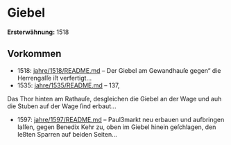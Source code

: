 # Giebel

**Ersterwähnung:** 1518

## Vorkommen
- 1518: [jahre/1518/README.md](../jahre/1518/README.md) – Der Giebel am Gewandhauſe gegen“ die Herrengaſſe
iſt verfertigt...
- 1535: [jahre/1535/README.md](../jahre/1535/README.md) – 137,

Das Thor hinten am Rathauſe, desgleichen die Giebel
an der Wage und auh die Stuben auf der Wage ſind
erbaut...
- 1597: [jahre/1597/README.md](../jahre/1597/README.md) – Paul3markt neu erbauen und aufbringen laſſen,
gegen Benedix Kehr zu, oben im Giebel hinein geſchlagen,
den leßten Sparren auf beiden Seiten...

